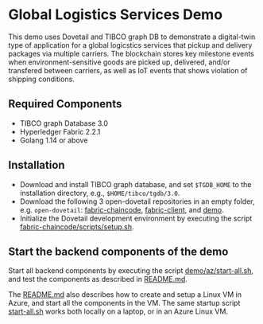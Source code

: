 # Global Logistics Services Demo

This demo uses Dovetail and TIBCO graph DB to demonstrate a digital-twin type of application for a global logicstics services that pickup and delivery packages via multiple carriers. The blockchain stores key milestone events when environment-sensitive goods are picked up, delivered, and/or transfered between carriers, as well as IoT events that shows violation of shipping conditions.

## Required Components

- TIBCO graph Database 3.0
- Hyperledger Fabric 2.2.1
- Golang 1.14 or above

## Installation

- Download and install TIBCO graph database, and set `$TGDB_HOME` to the installation directory, e.g., `$HOME/tibco/tgdb/3.0`.
- Download the following 3 open-dovetail repositories in an empty folder, e.g. `open-dovetail`: [fabric-chaincode](https://github.com/open-dovetail/fabric-chaincode), [fabric-client](https://github.com/open-dovetail/fabric-client), and [demo](https://github.com/open-dovetail/demo).
- Initialize the Dovetail development environment by executing the script [fabric-chaincode/scripts/setup.sh](https://github.com/open-dovetail/fabric-chaincode/blob/master/scripts/setup.sh).

## Start the backend components of the demo

Start all backend components by executing the script [demo/az/start-all.sh](https://github.com/open-dovetail/demo/blob/master/az/start-all.sh), and test the components as described in [README.md](https://github.com/open-dovetail/demo/blob/master/az/README.md).

The [README.md](https://github.com/open-dovetail/demo/blob/master/az/README.md) also describes how to create and setup a Linux VM in Azure, and start all the components in the VM. The same startup script [start-all.sh](https://github.com/open-dovetail/demo/blob/master/az/start-all.sh) works both locally on a laptop, or in an Azure Linux VM.
